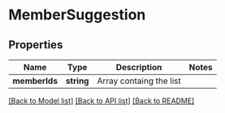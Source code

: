 # MemberSuggestion

## Properties
Name | Type | Description | Notes
------------ | ------------- | ------------- | -------------
**memberIds** | **string** | Array containg the list | 

[[Back to Model list]](../README.md#documentation-for-models) [[Back to API list]](../README.md#documentation-for-api-endpoints) [[Back to README]](../README.md)


